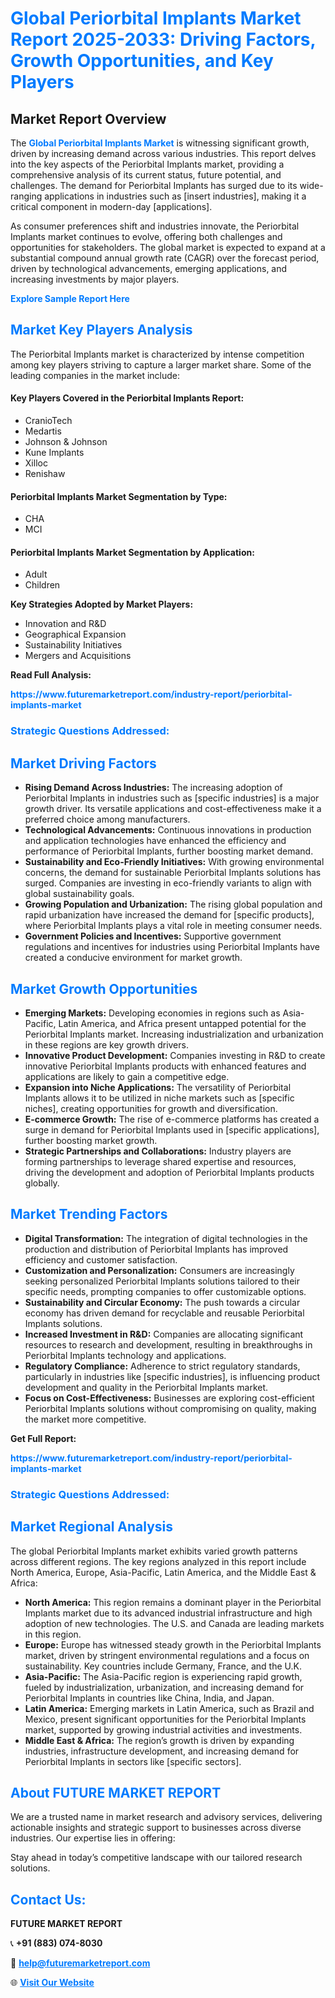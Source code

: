 <h1 style="color: #007BFF;">Global Periorbital Implants Market Report 2025-2033: Driving Factors, Growth Opportunities, and Key Players</h1>

<section id="overview">
<h2>Market Report Overview</h2>
<p>The <a href="https://www.futuremarketreport.com/industry-report/periorbital-implants-market" style="color: #007BFF; text-decoration: none;"><strong>Global Periorbital Implants Market</strong></a> is witnessing significant growth, driven by increasing demand across various industries. This report delves into the key aspects of the Periorbital Implants market, providing a comprehensive analysis of its current status, future potential, and challenges. The demand for Periorbital Implants has surged due to its wide-ranging applications in industries such as [insert industries], making it a critical component in modern-day [applications].</p>
<p>As consumer preferences shift and industries innovate, the Periorbital Implants market continues to evolve, offering both challenges and opportunities for stakeholders. The global market is expected to expand at a substantial compound annual growth rate (CAGR) over the forecast period, driven by technological advancements, emerging applications, and increasing investments by major players.</p>
</section>

<section id="overview">
<p><a href="https://www.futuremarketreport.com/request-sample/reportId=64546" style="color: #007BFF; text-decoration: none;"><strong>Explore Sample Report Here</strong></a></p>
</section>

<section id="key-players">
<h2 style="color: #007BFF;">Market Key Players Analysis</h2>
<p>The Periorbital Implants market is characterized by intense competition among key players striving to capture a larger market share. Some of the leading companies in the market include:</p>
<h4>Key Players Covered in the Periorbital Implants Report:</h4>
<ul><li>CranioTech</li><li>Medartis</li><li>Johnson &amp; Johnson</li><li>Kune Implants</li><li>Xilloc</li><li>Renishaw</li></ul>
<h4>Periorbital Implants Market Segmentation by Type:</h4>
<ul><li>CHA</li><li>MCI</li></ul>

<h4>Periorbital Implants Market Segmentation by Application:</h4>
<ul><li>Adult</li><li>Children</li></ul>
<p><strong>Key Strategies Adopted by Market Players:</strong></p>
<ul>
<li>Innovation and R&D</li>
<li>Geographical Expansion</li>
<li>Sustainability Initiatives</li>
<li>Mergers and Acquisitions</li>
</ul>
</section>

<section>
<p><strong>Read Full Analysis: </strong></p><a href="https://www.futuremarketreport.com/industry-report/periorbital-implants-market" style="color: #007BFF; text-decoration: none;"><strong>https://www.futuremarketreport.com/industry-report/periorbital-implants-market</strong></a>
<h3 style="color: #007BFF;">Strategic Questions Addressed:</h3>
</section>

<section id="driving-factors">
<h2 style="color: #007BFF;">Market Driving Factors</h2>
<ul>
<li><strong>Rising Demand Across Industries:</strong> The increasing adoption of Periorbital Implants in industries such as [specific industries] is a major growth driver. Its versatile applications and cost-effectiveness make it a preferred choice among manufacturers.</li>
<li><strong>Technological Advancements:</strong> Continuous innovations in production and application technologies have enhanced the efficiency and performance of Periorbital Implants, further boosting market demand.</li>
<li><strong>Sustainability and Eco-Friendly Initiatives:</strong> With growing environmental concerns, the demand for sustainable Periorbital Implants solutions has surged. Companies are investing in eco-friendly variants to align with global sustainability goals.</li>
<li><strong>Growing Population and Urbanization:</strong> The rising global population and rapid urbanization have increased the demand for [specific products], where Periorbital Implants plays a vital role in meeting consumer needs.</li>
<li><strong>Government Policies and Incentives:</strong> Supportive government regulations and incentives for industries using Periorbital Implants have created a conducive environment for market growth.</li>
</ul>
</section>

<section id="growth-opportunities">
<h2 style="color: #007BFF;">Market Growth Opportunities</h2>
<ul>
<li><strong>Emerging Markets:</strong> Developing economies in regions such as Asia-Pacific, Latin America, and Africa present untapped potential for the Periorbital Implants market. Increasing industrialization and urbanization in these regions are key growth drivers.</li>
<li><strong>Innovative Product Development:</strong> Companies investing in R&D to create innovative Periorbital Implants products with enhanced features and applications are likely to gain a competitive edge.</li>
<li><strong>Expansion into Niche Applications:</strong> The versatility of Periorbital Implants allows it to be utilized in niche markets such as [specific niches], creating opportunities for growth and diversification.</li>
<li><strong>E-commerce Growth:</strong> The rise of e-commerce platforms has created a surge in demand for Periorbital Implants used in [specific applications], further boosting market growth.</li>
<li><strong>Strategic Partnerships and Collaborations:</strong> Industry players are forming partnerships to leverage shared expertise and resources, driving the development and adoption of Periorbital Implants products globally.</li>
</ul>
</section>

<section id="trending-factors">
<h2 style="color: #007BFF;">Market Trending Factors</h2>
<ul>
<li><strong>Digital Transformation:</strong> The integration of digital technologies in the production and distribution of Periorbital Implants has improved efficiency and customer satisfaction.</li>
<li><strong>Customization and Personalization:</strong> Consumers are increasingly seeking personalized Periorbital Implants solutions tailored to their specific needs, prompting companies to offer customizable options.</li>
<li><strong>Sustainability and Circular Economy:</strong> The push towards a circular economy has driven demand for recyclable and reusable Periorbital Implants solutions.</li>
<li><strong>Increased Investment in R&D:</strong> Companies are allocating significant resources to research and development, resulting in breakthroughs in Periorbital Implants technology and applications.</li>
<li><strong>Regulatory Compliance:</strong> Adherence to strict regulatory standards, particularly in industries like [specific industries], is influencing product development and quality in the Periorbital Implants market.</li>
<li><strong>Focus on Cost-Effectiveness:</strong> Businesses are exploring cost-efficient Periorbital Implants solutions without compromising on quality, making the market more competitive.</li>
</ul>
</section>

<section>
<p><strong>Get Full Report: </strong></p><a href="https://www.futuremarketreport.com/industry-report/periorbital-implants-market" style="color: #007BFF; text-decoration: none;"><strong>https://www.futuremarketreport.com/industry-report/periorbital-implants-market</strong></a>
<h3 style="color: #007BFF;">Strategic Questions Addressed:</h3>
</section>


<section id="regional-analysis">
<h2 style="color: #007BFF;">Market Regional Analysis</h2>
<p>The global Periorbital Implants market exhibits varied growth patterns across different regions. The key regions analyzed in this report include North America, Europe, Asia-Pacific, Latin America, and the Middle East & Africa:</p>
<ul>
<li><strong>North America:</strong> This region remains a dominant player in the Periorbital Implants market due to its advanced industrial infrastructure and high adoption of new technologies. The U.S. and Canada are leading markets in this region.</li>
<li><strong>Europe:</strong> Europe has witnessed steady growth in the Periorbital Implants market, driven by stringent environmental regulations and a focus on sustainability. Key countries include Germany, France, and the U.K.</li>
<li><strong>Asia-Pacific:</strong> The Asia-Pacific region is experiencing rapid growth, fueled by industrialization, urbanization, and increasing demand for Periorbital Implants in countries like China, India, and Japan.</li>
<li><strong>Latin America:</strong> Emerging markets in Latin America, such as Brazil and Mexico, present significant opportunities for the Periorbital Implants market, supported by growing industrial activities and investments.</li>
<li><strong>Middle East & Africa:</strong> The region’s growth is driven by expanding industries, infrastructure development, and increasing demand for Periorbital Implants in sectors like [specific sectors].</li>
</ul>
</section>

<footer>
<h2 style="color: #007BFF;">About FUTURE MARKET REPORT</h2>
<p>We are a trusted name in market research and advisory services, delivering actionable insights and strategic support to businesses across diverse industries. Our expertise lies in offering:</p>

<p>Stay ahead in today’s competitive landscape with our tailored research solutions.</p>

<h2 style="color: #007BFF;">Contact Us:</h2>
<p><strong>FUTURE MARKET REPORT</strong></p>
<p>📞 <strong>+91 (883) 074-8030</strong></p>
<p>📧 <strong><a href="mailto:help@futuremarketreport.com" style="color: #007BFF;">help@futuremarketreport.com</a></strong></p>
<p>🌐 <strong><a href="https://www.futuremarketreport.com/" style="color: #007BFF;">Visit Our Website</a></strong></p>
</footer>